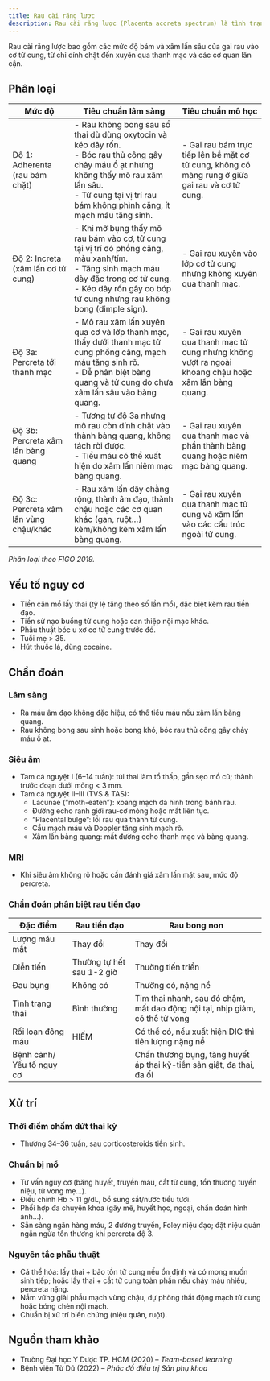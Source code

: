 ```yaml
---
title: Rau cài răng lược
description: Rau cài răng lược (Placenta accreta spectrum) là tình trạng bánh rau bám và xâm lấn sâu bất thường vào thành cơ tử cung, làm tăng cao nguy cơ chảy máu nghiêm trọng, phải truyền máu, cắt tử cung và tỷ lệ tử vong mẹ.
---
```


Rau cài răng lược bao gồm các mức độ bám và xâm lấn sâu của gai rau vào cơ tử cung, từ chỉ dính chặt đến xuyên qua thanh mạc và các cơ quan lân cận.

## Phân loại

| Mức độ                                 | Tiêu chuẩn lâm sàng                                                                                                                                                                                                 | Tiêu chuẩn mô học                                                                                    |
| -------------------------------------- | ------------------------------------------------------------------------------------------------------------------------------------------------------------------------------------------------------------------- | ---------------------------------------------------------------------------------------------------- |
| Độ 1: Adherenta (rau bám chặt)         | - Rau không bong sau sổ thai dù dùng oxytocin và kéo dây rốn.<br>- Bóc rau thủ công gây chảy máu ồ ạt nhưng không thấy mô rau xâm lấn sâu.<br>- Tử cung tại vị trí rau bám không phình căng, ít mạch máu tăng sinh. | - Gai rau bám trực tiếp lên bề mặt cơ tử cung, không có màng rụng ở giữa gai rau và cơ tử cung.      |
| Độ 2: Increta (xâm lấn cơ tử cung)     | - Khi mở bụng thấy mô rau bám vào cơ, tử cung tại vị trí đó phồng căng, màu xanh/tím.<br>- Tăng sinh mạch máu dày đặc trong cơ tử cung.<br>- Kéo dây rốn gây co bóp tử cung nhưng rau không bong (dimple sign).     | - Gai rau xuyên vào lớp cơ tử cung nhưng không xuyên qua thanh mạc.                                  |
| Độ 3a: Percreta tới thanh mạc          | - Mô rau xâm lấn xuyên qua cơ và lớp thanh mạc, thấy dưới thanh mạc tử cung phồng căng, mạch máu tăng sinh rõ.<br>- Dễ phân biệt bàng quang và tử cung do chưa xâm lấn sâu vào bàng quang.                          | - Gai rau xuyên qua thanh mạc tử cung nhưng không vượt ra ngoài khoang chậu hoặc xâm lấn bàng quang. |
| Độ 3b: Percreta xâm lấn bàng quang     | - Tương tự độ 3a nhưng mô rau còn dính chặt vào thành bàng quang, không tách rời được.<br>- Tiểu máu có thể xuất hiện do xâm lấn niêm mạc bàng quang.                                                               | - Gai rau xuyên qua thanh mạc và phần thành bàng quang hoặc niêm mạc bàng quang.                     |
| Độ 3c: Percreta xâm lấn vùng chậu/khác | - Rau xâm lấn dây chằng rộng, thành âm đạo, thành chậu hoặc các cơ quan khác (gan, ruột…) kèm/không kèm xâm lấn bàng quang.                                                                                         | - Gai rau xuyên qua thanh mạc tử cung và xâm lấn vào các cấu trúc ngoài tử cung.                     |

_Phân loại theo FIGO 2019._

## Yếu tố nguy cơ

- Tiền căn mổ lấy thai (tỷ lệ tăng theo số lần mổ), đặc biệt kèm rau tiền đạo.
- Tiền sử nạo buồng tử cung hoặc can thiệp nội mạc khác.
- Phẫu thuật bóc u xơ cơ tử cung trước đó.
- Tuổi mẹ > 35.
- Hút thuốc lá, dùng cocaine.

## Chẩn đoán

### Lâm sàng

- Ra máu âm đạo không đặc hiệu, có thể tiểu máu nếu xâm lấn bàng quang.
- Rau không bong sau sinh hoặc bong khó, bóc rau thủ công gây chảy máu ồ ạt.

### Siêu âm

- Tam cá nguyệt I (6–14 tuần): túi thai làm tổ thấp, gần sẹo mổ cũ; thành trước đoạn dưới mỏng < 3 mm.
- Tam cá nguyệt II–III (TVS & TAS):
  - Lacunae (“moth-eaten”): xoang mạch đa hình trong bánh rau.
  - Đường echo ranh giới rau-cơ mỏng hoặc mất liên tục.
  - “Placental bulge”: lồi rau qua thành tử cung.
  - Cầu mạch máu và Doppler tăng sinh mạch rõ.
  - Xâm lấn bàng quang: mất đường echo thanh mạc và bàng quang.

### MRI

- Khi siêu âm không rõ hoặc cần đánh giá xâm lấn mặt sau, mức độ percreta.

### Chẩn đoán phân biệt rau tiền đạo

| Đặc điểm                  | Rau tiền đạo              | Rau bong non                                                                 |
| ------------------------- | ------------------------- | ---------------------------------------------------------------------------- |
| Lượng máu mất             | Thay đổi                  | Thay đổi                                                                     |
| Diễn tiến                 | Thường tự hết sau 1-2 giờ | Thường tiến triển                                                            |
| Đau bụng                  | Không có                  | Thường có, nặng nề                                                           |
| Tình trạng thai           | Bình thường               | Tim thai nhanh, sau đó chậm, mất dao động nội tại, nhịp giảm, có thể tử vong |
| Rối loạn đông máu         | HIẾM                      | Có thể có, nếu xuất hiện DIC thì tiên lượng nặng nề                          |
| Bệnh cảnh/ Yếu tố nguy cơ |                           | Chấn thương bụng, tăng huyết áp thai kỳ-tiền sản giật, đa thai, đa ối        |

## Xử trí

### Thời điểm chấm dứt thai kỳ

- Thường 34–36 tuần, sau corticosteroids tiền sinh.

### Chuẩn bị mổ

- Tư vấn nguy cơ (băng huyết, truyền máu, cắt tử cung, tổn thương tuyến niệu, tử vong mẹ…).
- Điều chỉnh Hb > 11 g/dL, bổ sung sắt/nước tiểu tươi.
- Phối hợp đa chuyên khoa (gây mê, huyết học, ngoại, chẩn đoán hình ảnh…).
- Sẵn sàng ngân hàng máu, 2 đường truyền, Foley niệu đạo; đặt niệu quản ngăn ngừa tổn thương khi percreta độ 3.

### Nguyên tắc phẫu thuật

- Cá thể hóa: lấy thai + bảo tồn tử cung nếu ổn định và có mong muốn sinh tiếp; hoặc lấy thai + cắt tử cung toàn phần nếu chảy máu nhiều, percreta nặng.
- Nắm vững giải phẫu mạch vùng chậu, dự phòng thắt động mạch tử cung hoặc bóng chèn nội mạch.
- Chuẩn bị xử trí biến chứng (niệu quản, ruột).

## Nguồn tham khảo

- Trường Đại học Y Dược TP. HCM (2020) – _Team-based learning_
- Bệnh viện Từ Dũ (2022) – _Phác đồ điều trị Sản phụ khoa_
